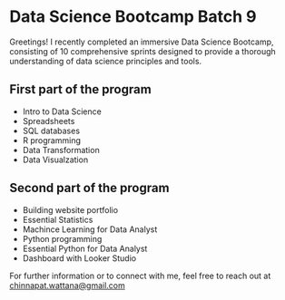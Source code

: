 # Data Science Bootcamp Batch 9

Greetings! 
I recently completed an immersive Data Science Bootcamp, consisting of 10 comprehensive sprints designed to provide a thorough understanding of data science principles and tools.

## First part of the program

- Intro to Data Science
- Spreadsheets
- SQL databases
- R programming
- Data Transformation
- Data Visualzation

## Second part of the program

- Building website portfolio
- Essential Statistics
- Machince Learning for Data Analyst
- Python programming
- Essential Python for Data Analyst
- Dashboard with Looker Studio

For further information or to connect with me, feel free to reach out at chinnapat.wattana@gmail.com
